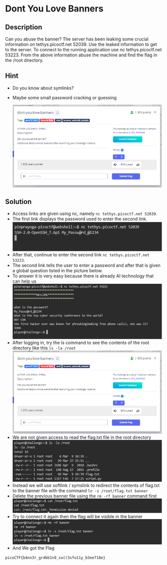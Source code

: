 # **Dont You Love Banners**
## **Description**
Can you abuse the banner?
The server has been leaking some crucial information on tethys.picoctf.net 52039. Use the leaked information to get to the server.
To connect to the running application use nc tethys.picoctf.net 53223. From the above information abuse the machine and find the flag in the /root directory.
## **Hint**
- Do you know about symlinks?
- Maybe some small password cracking or guessing
  
  ![banner](./images/banner.PNG)
## **Solution**
- Access links are given using nc, namely ```nc tethys.picoctf.net 52039```.
- The first link displays the password used to enter the second link.
  ![banner](./images/banner1.PNG)
- After that, continue to enter the second link ```nc tethys.picoctf.net 53223```.
- The second link tells the user to enter a password and after that is given a global question listed in the picture below.
- To answer it is very easy because there is already AI technology that can help us
  ![banner](./images/banner2.PNG)
- After logging in, try the ls command to see the contents of the root directory like this ```ls -la /root```
  ![banner](./images/banner.PNG)
- We are not given access to read the flag.txt file in the root directory
  ![banner](./images/banner3.PNG)
- Instead we will use softlink / symslink to redirect the contents of flag.txt to the banner file with the command ```ln -s /root/flag.txt banner```
- Delete the previous banner file using the ``rm -rf banner`` command first
  ![banner](./images/banner4.PNG)
- Try to connect it again then the flag will be visible in the banner
  ![banner](./images/banner5.PNG)
- And We got the Flag
```
picoCTF{b4nn3r_gr4bb1n9_su((3sfu11y_b3ee718e}
```
